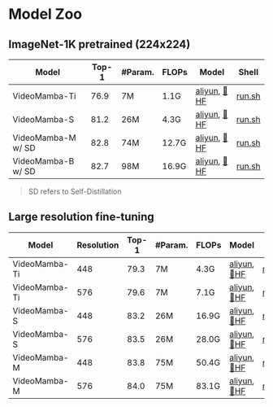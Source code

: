 # Model Zoo

## ImageNet-1K pretrained (224x224)

| Model         | Top-1 | #Param. | FLOPs | Model                                                        | Shell                                     |
| ------------- | ----- | ------- | ----- | ------------------------------------------------------------ | ----------------------------------------- |
| VideoMamba-Ti | 76.9  | 7M     | 1.1G  | [aliyun](https://pjlab-gvm-data.oss-cn-shanghai.aliyuncs.com/videomamba/videomamba_t16_in1k_res224.pth), [:hugs:HF](https://huggingface.co/OpenGVLab/VideoMamba/blob/main/videomamba_t16_in1k_res224.pth) | [run.sh](./exp/videomamba_tiny/run224.sh)      |
| VideoMamba-S  | 81.2  | 26M     | 4.3G  | [aliyun](https://pjlab-gvm-data.oss-cn-shanghai.aliyuncs.com/videomamba/videomamba_s16_in1k_res224.pth), [:hugs:HF](https://huggingface.co/OpenGVLab/VideoMamba/blob/main/videomamba_s16_in1k_res224.pth) | [run.sh](./exp/videomamba_small/run224.sh)      |
| VideoMamba-M w/ SD | 82.8  | 74M     | 12.7G  | [aliyun](https://pjlab-gvm-data.oss-cn-shanghai.aliyuncs.com/videomamba/videomamba_m16_in1k_res224.pth), [:hugs:HF](https://huggingface.co/OpenGVLab/VideoMamba/blob/main/videomamba_m16_in1k_res224.pth) | [run.sh](./exp_distill/videomamba_middle/run224.sh)      |
| VideoMamba-B w/ SD | 82.7  | 98M     | 16.9G  | [aliyun](https://pjlab-gvm-data.oss-cn-shanghai.aliyuncs.com/videomamba/videomamba_b16_in1k_res224.pth), [:hugs:HF](https://huggingface.co/OpenGVLab/VideoMamba/blob/main/videomamba_b16_in1k_res224.pth) | [run.sh](./exp_distill/videomamba_base/run224.sh)      |

> SD refers to Self-Distillation

## Large resolution fine-tuning

| Model         | Resolution | Top-1 | #Param. | FLOPs | Model                                                        | Shell                                     |
| ------------- | ---------- | ----- | ------- | ----- | ------------------------------------------------------------ | ----------------------------------------- |
| VideoMamba-Ti | 448     | 79.3  | 7M     | 4.3G  | [aliyun](https://pjlab-gvm-data.oss-cn-shanghai.aliyuncs.com/videomamba/videomamba_t16_in1k_res224to448.pth), [:hugs:HF](https://huggingface.co/OpenGVLab/VideoMamba/blob/main/videomamba_m16_in1k_res224.pth) | [run.sh](./exp/videomamba_tiny/run448.sh)      |
| VideoMamba-Ti | 576     | 79.6  | 7M     | 7.1G  | [aliyun](https://pjlab-gvm-data.oss-cn-shanghai.aliyuncs.com/videomamba/videomamba_t16_in1k_res224to448to576.pth), [:hugs:HF](https://huggingface.co/OpenGVLab/VideoMamba/blob/main/videomamba_t16_in1k_res224to448to576.pth) | [run.sh](./exp/videomamba_tiny/run576.sh)      |
| VideoMamba-S | 448     | 83.2  | 26M     | 16.9G  | [aliyun](https://pjlab-gvm-data.oss-cn-shanghai.aliyuncs.com/videomamba/videomamba_s16_in1k_res224to448.pth), [:hugs:HF](https://huggingface.co/OpenGVLab/VideoMamba/blob/main/videomamba_s16_in1k_res224to448.pth) | [run.sh](./exp/videomamba_small/run448.sh)      |
| VideoMamba-S | 576     | 83.5  | 26M     | 28.0G  | [aliyun](https://pjlab-gvm-data.oss-cn-shanghai.aliyuncs.com/videomamba/videomamba_s16_in1k_res224to448to576.pth), [:hugs:HF](https://huggingface.co/OpenGVLab/VideoMamba/blob/main/videomamba_s16_in1k_res224to448to576.pth) | [run.sh](./exp/videomamba_small/run576.sh)      |
| VideoMamba-M | 448     | 83.8  | 75M     | 50.4G  | [aliyun](https://pjlab-gvm-data.oss-cn-shanghai.aliyuncs.com/videomamba/videomamba_m16_in1k_res224to448.pth), [:hugs:HF](https://huggingface.co/OpenGVLab/VideoMamba/blob/main/videomamba_m16_in1k_res224to448.pth) | [run.sh](./exp_distill/videomamba_middle/run448.sh)      |
| VideoMamba-M | 576     | 84.0  | 75M     | 83.1G  | [aliyun](https://pjlab-gvm-data.oss-cn-shanghai.aliyuncs.com/videomamba/videomamba_m16_in1k_res224to448to576.pth), [:hugs:HF](https://huggingface.co/OpenGVLab/VideoMamba/blob/main/videomamba_m16_in1k_res224to448to576.pth) | [run.sh](./exp_distill/videomamba_middle/run576.sh)      |